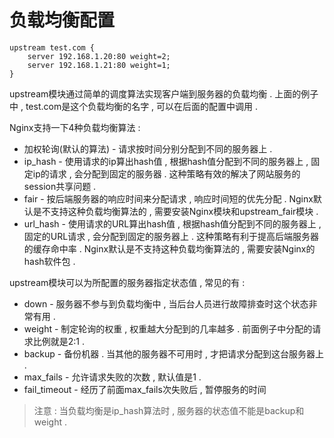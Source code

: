 # 负载均衡配置

```
upstream test.com {
    server 192.168.1.20:80 weight=2;
    server 192.168.1.21:80 weight=1;
}
```

upstream模块通过简单的调度算法实现客户端到服务器的负载均衡 . 上面的例子中 , test.com是这个负载均衡的名字 , 可以在后面的配置中调用 . 

Nginx支持一下4种负载均衡算法 : 

* 加权轮询\(默认的算法\) - 请求按时间分别分配到不同的服务器上 . 
* ip\_hash - 使用请求的ip算出hash值 , 根据hash值分配到不同的服务器上 , 固定ip的请求 , 会分配到固定的服务器 . 这种策略有效的解决了网站服务的session共享问题 . 
* fair - 按后端服务器的响应时间来分配请求 , 响应时间短的优先分配 . Nginx默认是不支持这种负载均衡算法的 , 需要安装Nginx模块和upstream\_fair模块 . 
* url\_hash - 使用请求的URL算出hash值 , 根据hash值分配到不同的服务器上 , 固定的URL请求 , 会分配到固定的服务器上 . 这种策略有利于提高后端服务器的缓存命中率 . Nginx默认是不支持这种负载均衡算法的 , 需要安装Nginx的hash软件包 . 

upstream模块可以为所配置的服务器指定状态值 , 常见的有 : 

* down - 服务器不参与到负载均衡中 , 当后台人员进行故障排查时这个状态非常有用 . 
* weight - 制定轮询的权重 , 权重越大分配到的几率越多 . 前面例子中分配的请求比例就是2:1 . 
* backup - 备份机器 . 当其他的服务器不可用时 , 才把请求分配到这台服务器上 . 
* max\_fails - 允许请求失败的次数 , 默认值是1 . 
* fail\_timeout - 经历了前面max\_fails次失败后 , 暂停服务的时间

> 注意 : 当负载均衡是ip\_hash算法时 , 服务器的状态值不能是backup和weight .



